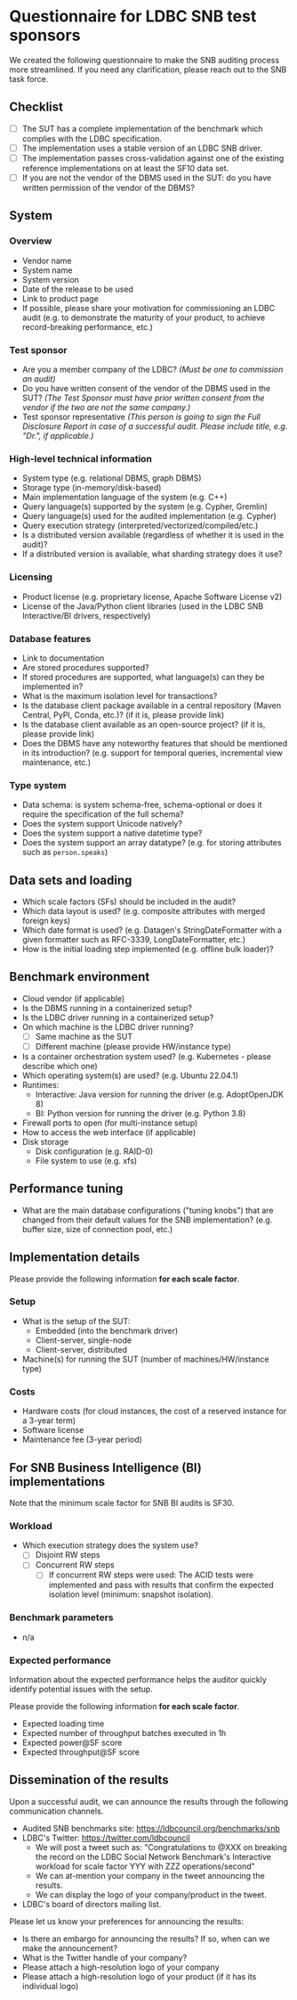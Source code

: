 # Questionnaire for LDBC SNB test sponsors

We created the following questionnaire to make the SNB auditing process more streamlined. If you need any clarification, please reach out to the SNB task force.

## Checklist

- [ ] The SUT has a complete implementation of the benchmark which complies with the LDBC specification.
- [ ] The implementation uses a stable version of an LDBC SNB driver.
- [ ] The implementation passes cross-validation against one of the existing reference implementations on at least the SF10 data set.
- [ ] If you are not the vendor of the DBMS used in the SUT: do you have written permission of the vendor of the DBMS?

## System

### Overview

- Vendor name
- System name
- System version
- Date of the release to be used
- Link to product page
- If possible, please share your motivation for commissioning an LDBC audit (e.g. to demonstrate the maturity of your product, to achieve record-breaking performance, etc.)

### Test sponsor

- Are you a member company of the LDBC? _(Must be one to commission an audit)_
- Do you have written consent of the vendor of the DBMS used in the SUT? _(The Test Sponsor must have prior written consent from the vendor if the two are not the same company.)_
- Test sponsor representative _(This person is going to sign the Full Disclosure Report in case of a successful audit. Please include title, e.g. "Dr.", if applicable.)_

### High-level technical information

- System type (e.g. relational DBMS, graph DBMS)
- Storage type (in-memory/disk-based)
- Main implementation language of the system (e.g. C++)
- Query language(s) supported by the system (e.g. Cypher, Gremlin)
- Query language(s) used for the audited implementation (e.g. Cypher)
- Query execution strategy (interpreted/vectorized/compiled/etc.)
- Is a distributed version available (regardless of whether it is used in the audit)?
- If a distributed version is available, what sharding strategy does it use?

### Licensing

- Product license (e.g. proprietary license, Apache Software License v2)
- License of the Java/Python client libraries (used in the LDBC SNB Interactive/BI drivers, respectively)

### Database features

- Link to documentation
- Are stored procedures supported?
- If stored procedures are supported, what language(s) can they be implemented in?
- What is the maximum isolation level for transactions?
- Is the database client package available in a central repository (Maven Central, PyPI, Conda, etc.)? (if it is, please provide link)
- Is the database client available as an open-source project? (if it is, please provide link)
- Does the DBMS have any noteworthy features that should be mentioned in its introduction? (e.g. support for temporal queries, incremental view maintenance, etc.)

### Type system

- Data schema: is system schema-free, schema-optional or does it require the specification of the full schema?
- Does the system support Unicode natively?
- Does the system support a native datetime type?
- Does the system support an array datatype? (e.g. for storing attributes such as `person.speaks`)

## Data sets and loading

- Which scale factors (SFs) should be included in the audit?
- Which data layout is used? (e.g. composite attributes with merged foreign keys)
- Which date format is used? (e.g. Datagen's StringDateFormatter with a given formatter such as RFC-3339, LongDateFormatter, etc.)
- How is the initial loading step implemented (e.g. offline bulk loader)?

## Benchmark environment

- Cloud vendor (if applicable)
- Is the DBMS running in a containerized setup?
- Is the LDBC driver running in a containerized setup?
- On which machine is the LDBC driver running?
  - [ ] Same machine as the SUT
  - [ ] Different machine (please provide HW/instance type)
- Is a container orchestration system used? (e.g. Kubernetes - please describe which one)
- Which operating system(s) are used? (e.g. Ubuntu 22.04.1)
- Runtimes:
  - Interactive: Java version for running the driver (e.g. AdoptOpenJDK 8)
  - BI: Python version for running the driver (e.g. Python 3.8)
- Firewall ports to open (for multi-instance setup)
- How to access the web interface (if applicable)
- Disk storage
  - Disk configuration (e.g. RAID-0)
  - File system to use (e.g. xfs)

## Performance tuning

- What are the main database configurations ("tuning knobs") that are changed from their default values for the SNB implementation? (e.g. buffer size, size of connection pool, etc.)

## Implementation details

Please provide the following information **for each scale factor**.

### Setup

- What is the setup of the SUT:
  - Embedded (into the benchmark driver)
  - Client-server, single-node
  - Client-server, distributed
- Machine(s) for running the SUT (number of machines/HW/instance type)

### Costs

- Hardware costs (for cloud instances, the cost of a reserved instance for a 3-year term)
- Software license
- Maintenance fee (3-year period)

## For SNB Business Intelligence (BI) implementations

Note that the minimum scale factor for SNB BI audits is SF30.

### Workload

- Which execution strategy does the system use?
  - [ ] Disjoint RW steps
  - [ ] Concurrent RW steps
    - [ ] If concurrent RW steps were used: The ACID tests were implemented and pass with results that confirm the expected isolation level (minimum: snapshot isolation).

### Benchmark parameters

- n/a

### Expected performance

Information about the expected performance helps the auditor quickly identify potential issues with the setup.

Please provide the following information **for each scale factor**.

- Expected loading time
- Expected number of throughput batches executed in 1h
- Expected power@SF score
- Expected throughput@SF score

## Dissemination of the results

Upon a successful audit, we can announce the results through the following communication channels.

- Audited SNB benchmarks site: <https://ldbcouncil.org/benchmarks/snb>
- LDBC's Twitter: <https://twitter.com/ldbcouncil>
  - We will post a tweet such as: "Congratulations to @XXX on breaking the record on the LDBC Social Network Benchmark's Interactive workload for scale factor YYY with ZZZ operations/second"
  - We can at-mention your company in the tweet announcing the results.
  - We can display the logo of your company/product in the tweet.
- LDBC's board of directors mailing list.

Please let us know your preferences for announcing the results:

- Is there an embargo for announcing the results? If so, when can we make the announcement?
- What is the Twitter handle of your company?
- Please attach a high-resolution logo of your company
- Please attach a high-resolution logo of your product (if it has its individual logo)
